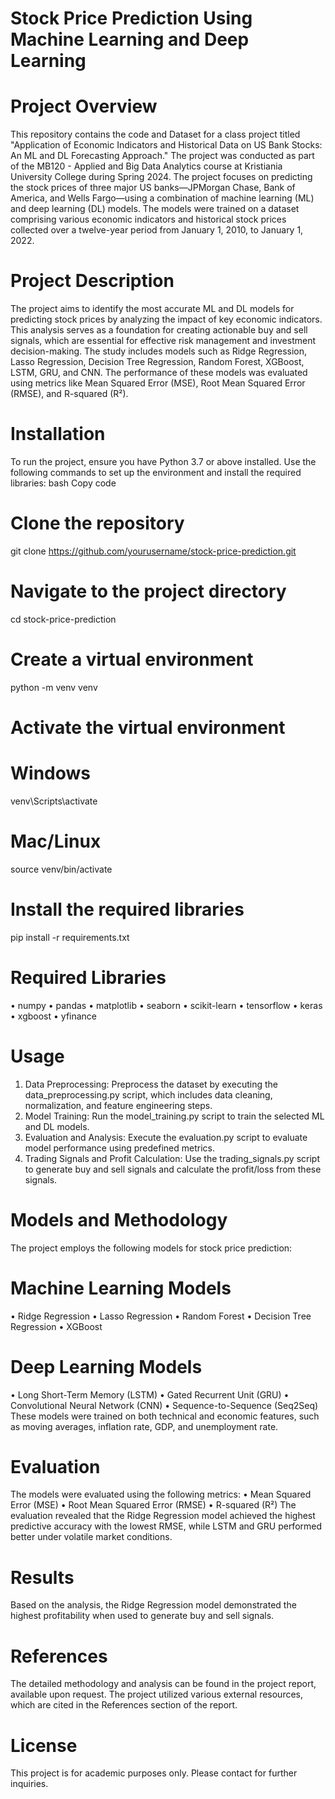 # Stock Price Prediction Using Machine Learning and Deep Learning
# Project Overview
This repository contains the code and Dataset for a class project titled "Application of Economic Indicators and Historical Data on US Bank Stocks: An ML and DL Forecasting Approach." The project was conducted as part of the MB120 - Applied and Big Data Analytics course at Kristiania University College during Spring 2024.
The project focuses on predicting the stock prices of three major US banks—JPMorgan Chase, Bank of America, and Wells Fargo—using a combination of machine learning (ML) and deep learning (DL) models. The models were trained on a dataset comprising various economic indicators and historical stock prices collected over a twelve-year period from January 1, 2010, to January 1, 2022.
# Project Description
The project aims to identify the most accurate ML and DL models for predicting stock prices by analyzing the impact of key economic indicators. This analysis serves as a foundation for creating actionable buy and sell signals, which are essential for effective risk management and investment decision-making.
The study includes models such as Ridge Regression, Lasso Regression, Decision Tree Regression, Random Forest, XGBoost, LSTM, GRU, and CNN. The performance of these models was evaluated using metrics like Mean Squared Error (MSE), Root Mean Squared Error (RMSE), and R-squared (R²).
# Installation
To run the project, ensure you have Python 3.7 or above installed. Use the following commands to set up the environment and install the required libraries:
bash
Copy code
# Clone the repository
git clone https://github.com/yourusername/stock-price-prediction.git

# Navigate to the project directory
cd stock-price-prediction

# Create a virtual environment
python -m venv venv

# Activate the virtual environment
# Windows
venv\Scripts\activate
# Mac/Linux
source venv/bin/activate

# Install the required libraries
pip install -r requirements.txt
# Required Libraries
•	numpy
•	pandas
•	matplotlib
•	seaborn
•	scikit-learn
•	tensorflow
•	keras
•	xgboost
•	yfinance
# Usage
1.	Data Preprocessing: Preprocess the dataset by executing the data_preprocessing.py script, which includes data cleaning, normalization, and feature engineering steps.
2.	Model Training: Run the model_training.py script to train the selected ML and DL models.
3.	Evaluation and Analysis: Execute the evaluation.py script to evaluate model performance using predefined metrics.
4.	Trading Signals and Profit Calculation: Use the trading_signals.py script to generate buy and sell signals and calculate the profit/loss from these signals.
# Models and Methodology
The project employs the following models for stock price prediction:
# Machine Learning Models
•	Ridge Regression
•	Lasso Regression
•	Random Forest
•	Decision Tree Regression
•	XGBoost
# Deep Learning Models
•	Long Short-Term Memory (LSTM)
•	Gated Recurrent Unit (GRU)
•	Convolutional Neural Network (CNN)
•	Sequence-to-Sequence (Seq2Seq)
These models were trained on both technical and economic features, such as moving averages, inflation rate, GDP, and unemployment rate.
# Evaluation
The models were evaluated using the following metrics:
•	Mean Squared Error (MSE)
•	Root Mean Squared Error (RMSE)
•	R-squared (R²)
The evaluation revealed that the Ridge Regression model achieved the highest predictive accuracy with the lowest RMSE, while LSTM and GRU performed better under volatile market conditions.
# Results
Based on the analysis, the Ridge Regression model demonstrated the highest profitability when used to generate buy and sell signals. 
# References
The detailed methodology and analysis can be found in the project report, available upon request. The project utilized various external resources, which are cited in the References section of the report.
# License
This project is for academic purposes only. Please contact for further inquiries.

